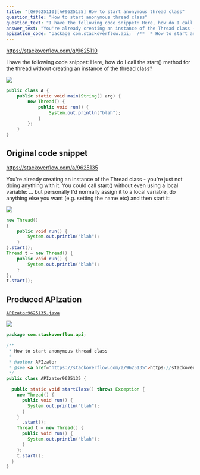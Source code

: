 ```yaml
---
title: "[Q#9625110][A#9625135] How to start anonymous thread class"
question_title: "How to start anonymous thread class"
question_text: "I have the following code snippet: Here, how do I call the start() method for the thread without creating an instance of the thread class?"
answer_text: "You're already creating an instance of the Thread class - you're just not doing anything with it. You could call start() without even using a local variable: ... but personally I'd normally assign it to a local variable, do anything else you want (e.g. setting the name etc) and then start it:"
apization_code: "package com.stackoverflow.api;  /**  * How to start anonymous thread class  *  * @author APIzator  * @see <a href=\"https://stackoverflow.com/a/9625135\">https://stackoverflow.com/a/9625135</a>  */ public class APIzator9625135 {    public static void startClass() throws Exception {     new Thread() {       public void run() {         System.out.println(\"blah\");       }     }       .start();     Thread t = new Thread() {       public void run() {         System.out.println(\"blah\");       }     };     t.start();   } }"
---
```


https://stackoverflow.com/q/9625110

I have the following code snippet:
Here, how do I call the start() method for the thread without creating an instance of the thread class?


<div class="code-logo"><img src="/stackoverflow.png" /></div>

```java
public class A {
    public static void main(String[] arg) {
        new Thread() {
            public void run() {
                System.out.println("blah");
            }
        };
    }
}
```


## Original code snippet

https://stackoverflow.com/a/9625135

You&#x27;re already creating an instance of the Thread class - you&#x27;re just not doing anything with it. You could call start() without even using a local variable:
... but personally I&#x27;d normally assign it to a local variable, do anything else you want (e.g. setting the name etc) and then start it:

<div class="code-logo"><img src="/stackoverflow.png" /></div>

```java
new Thread()
{
    public void run() {
        System.out.println("blah");
    }
}.start();
Thread t = new Thread() {
    public void run() {
        System.out.println("blah");
    }
};
t.start();
```

## Produced APIzation

[`APIzator9625135.java`](https://github.com/pasqualesalza/apization-temp-data/raw/master/search/APIzator9625135.java)

<div class="code-logo"><img src="/apizator.png" /></div>

```java
package com.stackoverflow.api;

/**
 * How to start anonymous thread class
 *
 * @author APIzator
 * @see <a href="https://stackoverflow.com/a/9625135">https://stackoverflow.com/a/9625135</a>
 */
public class APIzator9625135 {

  public static void startClass() throws Exception {
    new Thread() {
      public void run() {
        System.out.println("blah");
      }
    }
      .start();
    Thread t = new Thread() {
      public void run() {
        System.out.println("blah");
      }
    };
    t.start();
  }
}

```
